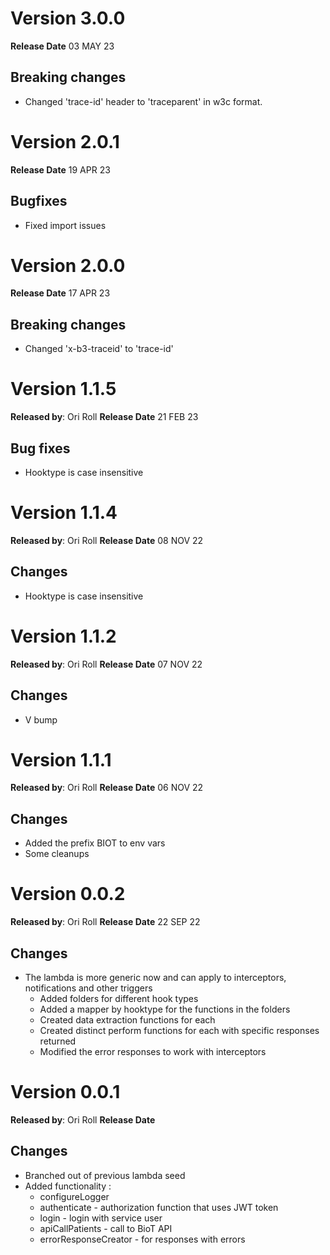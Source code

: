 # Version 3.0.0

**Release Date** 03 MAY 23

## Breaking changes

- Changed 'trace-id' header to 'traceparent' in w3c format.

# Version 2.0.1

**Release Date** 19 APR 23

## Bugfixes 

- Fixed import issues

# Version 2.0.0

**Release Date** 17 APR 23

## Breaking changes

- Changed 'x-b3-traceid' to 'trace-id'

# Version 1.1.5

**Released by**: Ori Roll **Release Date** 21 FEB 23

## Bug fixes

- Hooktype is case insensitive

# Version 1.1.4

**Released by**: Ori Roll **Release Date** 08 NOV 22

## Changes

- Hooktype is case insensitive

# Version 1.1.2

**Released by**: Ori Roll **Release Date** 07 NOV 22

## Changes

- V bump
# Version 1.1.1

**Released by**: Ori Roll **Release Date** 06 NOV 22

## Changes

- Added the prefix BIOT to env vars
- Some cleanups

# Version 0.0.2

**Released by**: Ori Roll **Release Date** 22 SEP 22

## Changes

- The lambda is more generic now and can apply to interceptors, notifications and other triggers
  - Added folders for different hook types
  - Added a mapper by hooktype for the functions in the folders
  - Created data extraction functions for each
  - Created distinct perform functions for each with specific responses returned
  - Modified the error responses to work with interceptors

# Version 0.0.1

**Released by**: Ori Roll **Release Date** <!-- Jun 20 2022 -->

## Changes

- Branched out of previous lambda seed
- Added functionality :
  - configureLogger
  - authenticate - authorization function that uses JWT token
  - login - login with service user
  - apiCallPatients - call to BioT API
  - errorResponseCreator - for responses with errors
